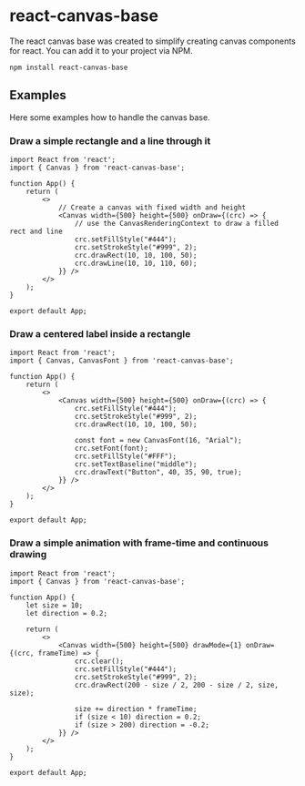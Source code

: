 # react-canvas-base
The react canvas base was created to simplify creating canvas components for react. You can add it to your project via NPM.

`npm install react-canvas-base`



## Examples

Here some examples how to handle the canvas base.


### Draw a simple rectangle and a line through it

```react
import React from 'react';
import { Canvas } from 'react-canvas-base';

function App() {
    return (
        <>
        	// Create a canvas with fixed width and height
            <Canvas width={500} height={500} onDraw={(crc) => {
            	// use the CanvasRenderingContext to draw a filled rect and line
                crc.setFillStyle("#444");
                crc.setStrokeStyle("#999", 2);
                crc.drawRect(10, 10, 100, 50);
                crc.drawLine(10, 10, 110, 60);
            }} />
        </>
    );
}

export default App;
```



### Draw a centered label inside a rectangle

```react
import React from 'react';
import { Canvas, CanvasFont } from 'react-canvas-base';

function App() {
    return (
        <>
            <Canvas width={500} height={500} onDraw={(crc) => {
                crc.setFillStyle("#444");
                crc.setStrokeStyle("#999", 2);
                crc.drawRect(10, 10, 100, 50);

                const font = new CanvasFont(16, "Arial");
                crc.setFont(font);
                crc.setFillStyle("#FFF");
                crc.setTextBaseline("middle");
                crc.drawText("Button", 40, 35, 90, true);
            }} />
        </>
    );
}

export default App;
```



### Draw a simple animation with frame-time and continuous drawing

```react
import React from 'react';
import { Canvas } from 'react-canvas-base';

function App() {
    let size = 10;
    let direction = 0.2;

    return (
        <>
            <Canvas width={500} height={500} drawMode={1} onDraw={(crc, frameTime) => {
                crc.clear();
                crc.setFillStyle("#444");
                crc.setStrokeStyle("#999", 2);
                crc.drawRect(200 - size / 2, 200 - size / 2, size, size);

                size += direction * frameTime;
                if (size < 10) direction = 0.2;
                if (size > 200) direction = -0.2;
            }} />
        </>
    );
}

export default App;
```